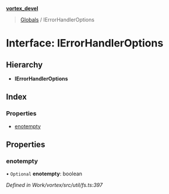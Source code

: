 **[vortex_devel](../README.md)**

> [Globals](../globals.md) / IErrorHandlerOptions

# Interface: IErrorHandlerOptions

## Hierarchy

* **IErrorHandlerOptions**

## Index

### Properties

* [enotempty](ierrorhandleroptions.md#enotempty)

## Properties

### enotempty

• `Optional` **enotempty**: boolean

*Defined in Work/vortex/src/util/fs.ts:397*
